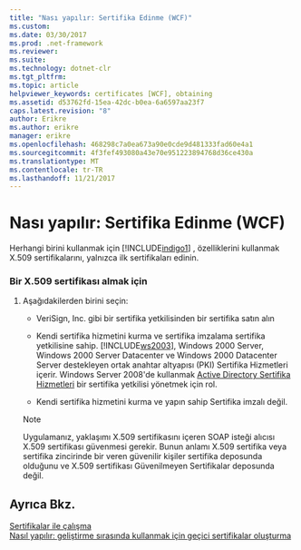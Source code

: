 ```yaml
---
title: "Nası yapılır: Sertifika Edinme (WCF)"
ms.custom: 
ms.date: 03/30/2017
ms.prod: .net-framework
ms.reviewer: 
ms.suite: 
ms.technology: dotnet-clr
ms.tgt_pltfrm: 
ms.topic: article
helpviewer_keywords: certificates [WCF], obtaining
ms.assetid: d53762fd-15ea-42dc-b0ea-6a6597aa23f7
caps.latest.revision: "8"
author: Erikre
ms.author: erikre
manager: erikre
ms.openlocfilehash: 468298c7a0ea673a90e0cde9d481333fad60e4a1
ms.sourcegitcommit: 4f3fef493080a43e70e951223894768d36ce430a
ms.translationtype: MT
ms.contentlocale: tr-TR
ms.lasthandoff: 11/21/2017
---
```

# <a name="how-to-obtain-a-certificate-wcf"></a>Nası yapılır: Sertifika Edinme (WCF)
Herhangi birini kullanmak için [!INCLUDE[indigo1](../../../../includes/indigo1-md.md)] , özelliklerini kullanmak X.509 sertifikalarını, yalnızca ilk sertifikaları edinin.  
  
### <a name="to-obtain-an-x509-certificate"></a>Bir X.509 sertifikası almak için  
  
1.  Aşağıdakilerden birini seçin:  
  
    -   VeriSign, Inc. gibi bir sertifika yetkilisinden bir sertifika satın alın  
  
    -   Kendi sertifika hizmetini kurma ve sertifika imzalama sertifika yetkilisine sahip. [!INCLUDE[ws2003](../../../../includes/ws2003-md.md)], Windows 2000 Server, Windows 2000 Server Datacenter ve Windows 2000 Datacenter Server destekleyen ortak anahtar altyapısı (PKI) Sertifika Hizmetleri içerir. Windows Server 2008'de kullanmak [Active Directory Sertifika Hizmetleri](http://go.microsoft.com/fwlink/?LinkID=153483) bir sertifika yetkilisi yönetmek için rol.  
  
    -   Kendi sertifika hizmetini kurma ve yapın sahip Sertifika imzalı değil.  
  
    > [!NOTE]
    >  Uygulamanız, yaklaşımı X.509 sertifikasını içeren SOAP isteği alıcısı X.509 sertifikası güvenmesi gerekir. Bunun anlamı X.509 sertifika veya sertifika zincirinde bir veren güvenilir kişiler sertifika deposunda olduğunu ve X.509 sertifikası Güvenilmeyen Sertifikalar deposunda değil.  
  
## <a name="see-also"></a>Ayrıca Bkz.  
 [Sertifikalar ile çalışma](../../../../docs/framework/wcf/feature-details/working-with-certificates.md)  
 [Nasıl yapılır: geliştirme sırasında kullanmak için geçici sertifikalar oluşturma](../../../../docs/framework/wcf/feature-details/how-to-create-temporary-certificates-for-use-during-development.md)
